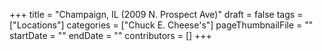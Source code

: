 +++
title = "Champaign, IL (2009 N. Prospect Ave)"
draft = false
tags = ["Locations"]
categories = ["Chuck E. Cheese's"]
pageThumbnailFile = ""
startDate = ""
endDate = ""
contributors = []
+++
